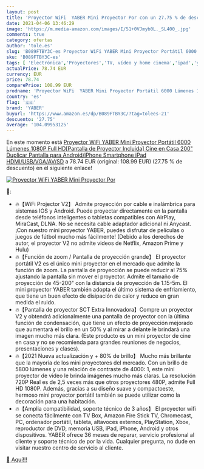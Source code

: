 ```yaml
---
layout: post
title: 'Proyector WiFi  YABER Mini Proyector Por con un 27.75 % de descuento'
date: 2021-04-06 13:46:29
image: 'https://m.media-amazon.com/images/I/51+0VJmyb0L._SL400_.jpg'
comments: true
category: ofertas
author: 'tole.es'
slug: 'B089FTBY3C-es Proyector WiFi YABER Mini Proyector Portátil 6000 Lúmenes...'
sku: 'B089FTBY3C-es'
tags: [ 'Electrónica','Proyectores','TV, vídeo y home cinema','ipad','yaber', ]
actualPrice: 78.74 EUR
currency: EUR
price: 78.74
comparePrice: 108.99 EUR
prodname: 'Proyector WiFi  YABER Mini Proyector Portátil 6000 Lúmenes 1080P Full HD[Pantalla de Proyector Incluida]  Cine en Casa 200" Duplicar Pantalla para Android/iPhone Smartphone iPad HDMI/USB/VGA/AV/SD'
country: 'es'
flag: '🇪🇸'
brand: 'YABER'
buyurl: 'https://www.amazon.es/dp/B089FTBY3C/?tag=tolees-21'
descuento: '27.75'
average: '104.09953125'
---
```


En este momento está [Proyector WiFi  YABER Mini Proyector Portátil 6000 Lúmenes 1080P Full HD[Pantalla de Proyector Incluida]  Cine en Casa 200" Duplicar Pantalla para Android/iPhone Smartphone iPad HDMI/USB/VGA/AV/SD](https://www.amazon.es/dp/B089FTBY3C/?tag=tolees-21) a 78.74 EUR (original: 108.99 EUR) (27.75 %  de descuento) en el siguiente enlace!

[![Proyector WiFi  YABER Mini Proyector Por](https://m.media-amazon.com/images/I/51+0VJmyb0L._SL400_.jpg)](https://www.amazon.es/dp/B089FTBY3C/?tag=tolees-21)

🔎:

- 🔥【WiFi Projector V2】 Admite proyección por cable e inalámbrica para sistemas IOS y Android. Puede proyectar directamente en la pantalla desde teléfonos inteligentes o tabletas compatibles con AirPlay, MiraCast, DLNA. No se necesita cable adaptador adicional ni Anycast. ¡Con nuestro mini proyector YABER, puedes disfrutar de películas o juegos de fútbol mucho más fácilmente! (Debido a los derechos de autor, el proyector V2 no admite videos de Netflix, Amazon Prime y Hulu)
- 🔥【Función de zoom / Pantalla de proyección grande】 El proyector portátil V2 es el único mini proyector en el mercado que admite la función de zoom. La pantalla de proyección se puede reducir al 75% ajustando la pantalla sin mover el proyector. Admite el tamaño de proyección de 45-200" con la distancia de proyección de 1.15-5m. El mini proyector YABER también adopta el último sistema de enfriamiento, que tiene un buen efecto de disipación de calor y reduce en gran medida el ruido.
- 🔥【Pantalla de proyector SCT Extra Innovadora】Compre un proyector V2 y obtendrá adicionalmente una pantalla de proyector con la última función de condensación, que tiene un efecto de proyección mejorado que aumentará el brillo en un 50% y al mirar a delante le brindará una imagen mucho más clara. (Este producto es un mini proyector de cine en casa y no se recomienda para grandes reuniones de negocios, presentaciones y clases).
- 🔥【2021 Nueva actualización y + 80% de brillo】 Mucho más brillante que la mayoría de los mini proyectores del mercado. Con un brillo de 5800 lúmenes y una relación de contraste de 4000: 1, este mini proyector de video le brinda imágenes mucho más claras. La resolución 720P Real es de 2,5 veces más que otros proyectores 480P, admite Full HD 1080P. Además, gracias a su diseño suave y compactoeste, hermoso mini proyector portátil también se puede utilizar como la decoración para una habitación.
- 🔥【Amplia compatibilidad, soporte técnico de 3 años】 El proyector wifi se conecta fácilmente con TV Box, Amazon Fire Stick TV, Chromecast, PC, ordenador portátil, tableta, altavoces externos, PlayStation, Xbox, reproductor de DVD, memoria USB, iPad, iPhone, Android y otros dispositivos. YABER ofrece 36 meses de reparar, servicio profesional al cliente y soporte técnico de por la vida. Cualquier pregunta, no dude en visitar nuestro centro de servicio al cliente.

[🛒 Aquí!!!](https://www.amazon.es/dp/B089FTBY3C/?tag=tolees-21)
